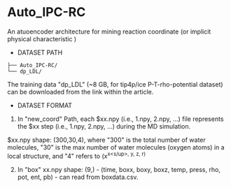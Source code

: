# Auto_IPC-RC
An atuoencoder architecture for mining reaction coordinate (or implicit physical characteristic )
 - DATASET PATH
 ```text
├── Auto_IPC-RC/
└── dp_LDL/
 ```
The training data "dp_LDL" (~8 GB, for tip4p/ice P-T-rho-potential dataset) can be downloaded from the link within the article.
 - DATASET FORMAT
1. In "new_coord" Path, each $xx.npy (i.e., 1.npy, 2.npy, ...) file represents the $xx step (i.e., 1.npy, 2.npy, ...) during the MD simulation.

$xx.npy shape: (300,30,4), where "300" is the total number of water molecules, "30" is the max number of water molecules (oxygen atoms) in a local structure, and "4" refers to (x<sup>x<s/up>, y, z, r) 

2. In "box"
xx.npy shape: (9,) - (time, boxx, boxy, boxz, temp, press, rho, pot, ent, pb) - can read from boxdata.csv.
